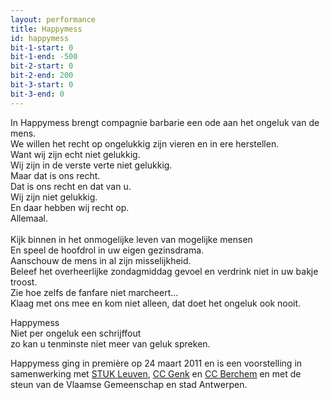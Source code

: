 ```yaml
---
layout: performance
title: Happymess
id: happymess
bit-1-start: 0
bit-1-end: -500
bit-2-start: 0
bit-2-end: 200
bit-3-start: 0
bit-3-end: 0
---
```

<style>
  #main {
    background: #f8aa00;
  }

  #content {
    color: #222;
  }

  #background-bit-1 {
    width: 100%;
    height: 1500px;
    position: absolute;
    top: 0;
    background: url({{ site.baseurl }}/img/happymess-bit-1.png) no-repeat top right;
  }

  #background-bit-2 {
    width: 100%;
    height: 1500px;
    position: absolute;
    top: 30px;
    background: url({{ site.baseurl }}/img/happymess-bit-2.png) no-repeat top left;
  }
</style>
In Happymess brengt compagnie barbarie een ode aan het ongeluk van de mens.<br>
We willen het recht op ongelukkig zijn vieren en in ere herstellen.<br>
Want wij zijn echt niet gelukkig.<br>
Wij zijn in de verste verte niet gelukkig.<br>
Maar dat is ons recht.<br>
Dat is ons recht en dat van u.<br>
Wij zijn niet gelukkig.<br>
En daar hebben wij recht op.<br>
Allemaal.<br>
<br>
Kijk binnen in het onmogelijke leven van mogelijke mensen<br>
En speel de hoofdrol in uw eigen gezinsdrama.<br>
Aanschouw de mens in al zijn misselijkheid.<br>
Beleef het overheerlijke zondagmiddag gevoel en verdrink niet in uw bakje troost.<br>
Zie hoe zelfs de fanfare niet marcheert...<br>
Klaag met ons mee en kom niet alleen, dat doet het ongeluk ook nooit.

Happymess<br>
Niet per ongeluk een schrijffout<br>
zo kan u tenminste niet meer van geluk spreken.

Happymess ging in première op 24 maart 2011 en is een voorstelling in samenwerking met <a href="http://www.stuk.be/">STUK Leuven</a>, <a href="http://www.c-minecultuurcentrum.be/">CC Genk</a> en <a href="http://www.ccberchem.be/">CC Berchem</a> en met de steun van de Vlaamse Gemeenschap en stad Antwerpen.
